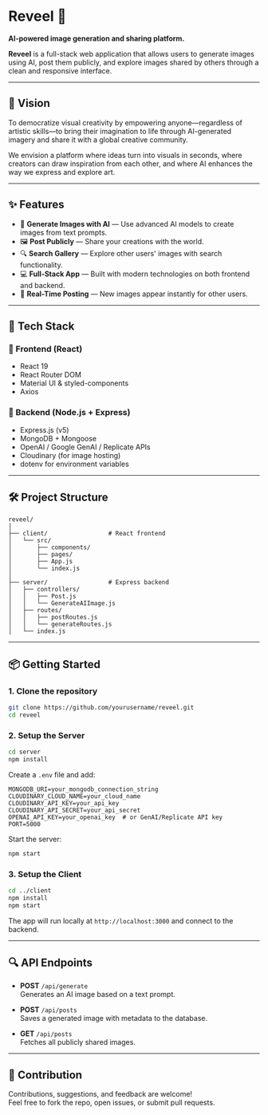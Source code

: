 # Reveel 🎨

**AI-powered image generation and sharing platform.**

**Reveel** is a full-stack web application that allows users to generate images using AI, post them publicly, and explore images shared by others through a clean and responsive interface.

---

## 🌟 Vision

To democratize visual creativity by empowering anyone—regardless of artistic skills—to bring their imagination to life through AI-generated imagery and share it with a global creative community.

We envision a platform where ideas turn into visuals in seconds, where creators can draw inspiration from each other, and where AI enhances the way we express and explore art.

---

## ✨ Features

- 🧠 **Generate Images with AI** — Use advanced AI models to create images from text prompts.
- 🖼️ **Post Publicly** — Share your creations with the world.
- 🔍 **Search Gallery** — Explore other users' images with search functionality.
- 💻 **Full-Stack App** — Built with modern technologies on both frontend and backend.
- 𞷾 **Real-Time Posting** — New images appear instantly for other users.

---

## 🚀 Tech Stack

### 🔹 Frontend (React)

- React 19
- React Router DOM
- Material UI & styled-components
- Axios

### 🔸 Backend (Node.js + Express)

- Express.js (v5)
- MongoDB + Mongoose
- OpenAI / Google GenAI / Replicate APIs
- Cloudinary (for image hosting)
- dotenv for environment variables

---

## 🛠️ Project Structure

```
reveel/
│
├── client/                 # React frontend
│   └── src/
│       ├── components/
│       ├── pages/
│       ├── App.js
│       └── index.js
│
├── server/                 # Express backend
│   ├── controllers/
│   │   ├── Post.js
│   │   └── GenerateAIImage.js
│   ├── routes/
│   │   ├── postRoutes.js
│   │   └── generateRoutes.js
│   └── index.js
```

---

## 📦 Getting Started

### 1. Clone the repository

```bash
git clone https://github.com/yourusername/reveel.git
cd reveel
```

### 2. Setup the Server

```bash
cd server
npm install
```

Create a `.env` file and add:

```env
MONGODB_URI=your_mongodb_connection_string
CLOUDINARY_CLOUD_NAME=your_cloud_name
CLOUDINARY_API_KEY=your_api_key
CLOUDINARY_API_SECRET=your_api_secret
OPENAI_API_KEY=your_openai_key  # or GenAI/Replicate API key
PORT=5000
```

Start the server:

```bash
npm start
```

### 3. Setup the Client

```bash
cd ../client
npm install
npm start
```

The app will run locally at `http://localhost:3000` and connect to the backend.

---

## 🔍 API Endpoints

- **POST** `/api/generate`\
  Generates an AI image based on a text prompt.

- **POST** `/api/posts`\
  Saves a generated image with metadata to the database.

- **GET** `/api/posts`\
  Fetches all publicly shared images.

---

## 🤝 Contribution

Contributions, suggestions, and feedback are welcome!\
Feel free to fork the repo, open issues, or submit pull requests.



